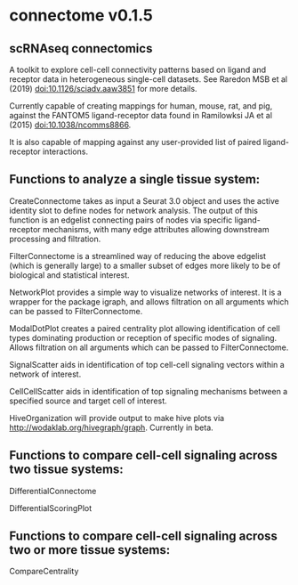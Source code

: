 # connectome v0.1.5

## scRNAseq connectomics

A toolkit to explore cell-cell connectivity patterns based on ligand and receptor data in heterogeneous single-cell datasets. See Raredon MSB et al (2019) <doi:10.1126/sciadv.aaw3851> for more details.

Currently capable of creating mappings for human, mouse, rat, and pig, against the FANTOM5 ligand-receptor data found in Ramilowksi JA et al (2015) <doi:10.1038/ncomms8866>.

It is also capable of mapping against any user-provided list of paired ligand-receptor interactions.

## Functions to analyze a single tissue system:

CreateConnectome takes as input a Seurat 3.0 object and uses the active identity slot to define nodes for network analysis. The output of this function is an edgelist connecting pairs of nodes via specific ligand-receptor mechanisms, with many edge attributes allowing downstream processing and filtration.

FilterConnectome is a streamlined way of reducing the above edgelist (which is generally large) to a smaller subset of edges more likely to be of biological and statistical interest.

NetworkPlot provides a simple way to visualize networks of interest.  It is a wrapper for the package igraph, and allows filtration on all arguments which can be passed to FilterConnectome.

ModalDotPlot creates a paired centrality plot allowing identification of cell types dominating production or reception of specific modes of signaling. Allows filtration on all arguments which can be passed to FilterConnectome.

SignalScatter aids in identification of top cell-cell signaling vectors within a network of interest.

CellCellScatter aids in identification of top signaling mechanisms between a specified source and target cell of interest.

HiveOrganization will provide output to make hive plots via http://wodaklab.org/hivegraph/graph. Currently in beta.

## Functions to compare cell-cell signaling across two tissue systems:

DifferentialConnectome

DifferentialScoringPlot

## Functions to compare cell-cell signaling across two or more tissue systems:

CompareCentrality
